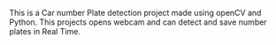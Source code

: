 This is a Car number Plate detection project made using openCV and Python. This projects opens webcam and can detect and save number plates in Real Time.
